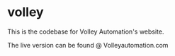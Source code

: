 # volley

This is the codebase for Volley Automation's website.

The live version can be found @ Volleyautomation.com
